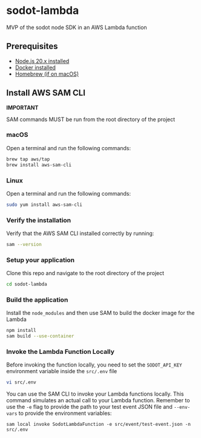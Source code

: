 # sodot-lambda
MVP of the sodot node SDK in an AWS Lambda function

## Prerequisites

- [Node.js 20.x installed](https://nodejs.org/en/download/)
- [Docker installed](https://docker.com/products/docker-desktop)
- [Homebrew (if on macOS)](https://brew.sh/)

## Install AWS SAM CLI

**IMPORTANT**

SAM commands MUST be run from the root directory of the project

### macOS

Open a terminal and run the following commands:

```bash
brew tap aws/tap
brew install aws-sam-cli
```

### Linux

Open a terminal and run the following commands:

```bash
sudo yum install aws-sam-cli
```

### Verify the installation

Verify that the AWS SAM CLI installed correctly by running:

```bash
sam --version
```

### Setup your application

Clone this repo and navigate to the root directory of the project

```bash
cd sodot-lambda
```

### Build the application

Install the `node_modules` and then use SAM to build the docker image for the Lambda

```bash
npm install
sam build --use-container
```

### Invoke the Lambda Function Locally

Before invoking the function locally, you need to set the `SODOT_API_KEY` environment variable inside the `src/.env` file

```bash
vi src/.env
```

You can use the SAM CLI to invoke your Lambda functions locally. This command simulates an actual call to your Lambda function. Remember to use the `-e` flag to provide the path to your
test event JSON file and `--env-vars` to provide the environment variables:

```
sam local invoke SodotLambdaFunction -e src/event/test-event.json -n src/.env
```

